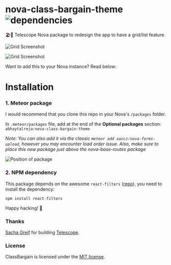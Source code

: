 # nova-class-bargain-theme ![dependencies](https://david-dm.org/abhaytalreja/nova-class-bargain-theme.svg)
🏖🔭 Telescope Nova package to redesign the app to have a grid/list feature.

![Grid Screenshot](http://i.imgur.com/omRJ7nF.jpg)

![Grid Screenshot](http://i.imgur.com/sNecroq.png)

Want to add this to your Nova instance? Read below:

# Installation

### 1. Meteor package
I would recommend that you clone this repo in your Nova's `/packages` folder. 

In `.meteor/packages` file, add at the end of the **Optional packages** section:
`abhaytalreja:nova-class-bargain-theme` 

*Note: You can also add it via the classic `meteor add xavcz:nova-forms-upload`, however you may encounter load order issue. Also, make sure to place this new package just above the nova-base-routes package*

![Position of package](http://i.imgur.com/REZaQVw.png)

### 2. NPM dependency
This package depends on the awesome `react-filters` ([repo](https://github.com/ritz078/react-filters)), you need to install the dependency: 
```
npm install react-filters
```


Happy hacking! 🚀

### Thanks

[Sacha Greif](https://github.com/SachaG) for building [Telescope](https://github.com/TelescopeJS/Telescope).

### License

ClassBargain is licensed under the [MIT license](http://opensource.org/licenses/MIT).